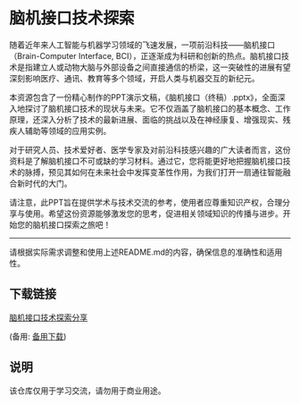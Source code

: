 # 脑机接口技术探索

随着近年来人工智能与机器学习领域的飞速发展，一项前沿科技——脑机接口（Brain-Computer Interface, BCI），正逐渐成为科研和创新的热点。脑机接口技术是指建立人或动物大脑与外部设备之间直接通信的桥梁，这一突破性的进展有望深刻影响医疗、通讯、教育等多个领域，开启人类与机器交互的新纪元。

本资源包含了一份精心制作的PPT演示文稿，《脑机接口（终稿）.pptx》，全面深入地探讨了脑机接口技术的现状与未来。它不仅涵盖了脑机接口的基本概念、工作原理，还深入分析了技术的最新进展、面临的挑战以及在神经康复、增强现实、残疾人辅助等领域的应用实例。

对于研究人员、技术爱好者、医学专家及对前沿科技感兴趣的广大读者而言，这份资料是了解脑机接口不可或缺的学习材料。通过它，您将能更好地把握脑机接口技术的脉搏，预见其如何在未来社会中发挥变革性作用，为我们打开一扇通往智能融合新时代的大门。

请注意，此PPT旨在提供学术与技术交流的参考，使用者应尊重知识产权，合理分享与使用。希望这份资源能够激发您的思考，促进相关领域知识的传播与进步。开始您的脑机接口探索之旅吧！

---

请根据实际需求调整和使用上述README.md的内容，确保信息的准确性和适用性。

## 下载链接
[脑机接口技术探索分享](https://pan.quark.cn/s/31e0a87c62a9) 

(备用: [备用下载](https://pan.baidu.com/s/1HIa8-sAl3FN4V2e3pn5Umw?pwd=1234))

## 说明

该仓库仅用于学习交流，请勿用于商业用途。
